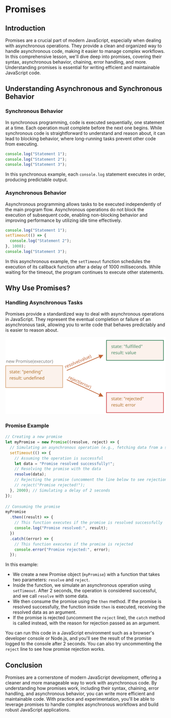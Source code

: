 # Promises

## Introduction

Promises are a crucial part of modern JavaScript, especially when dealing with asynchronous operations. They provide a clean and organized way to handle asynchronous code, making it easier to manage complex workflows. In this comprehensive lesson, we'll dive deep into promises, covering their syntax, asynchronous behavior, chaining, error handling, and more. Understanding promises is essential for writing efficient and maintainable JavaScript code.

## Understanding Asynchronous and Synchronous Behavior

### Synchronous Behavior

In synchronous programming, code is executed sequentially, one statement at a time. Each operation must complete before the next one begins. While synchronous code is straightforward to understand and reason about, it can lead to blocking behavior, where long-running tasks prevent other code from executing.

```javascript
console.log("Statement 1");
console.log("Statement 2");
console.log("Statement 3");
```

In this synchronous example, each `console.log` statement executes in order, producing predictable output.

### Asynchronous Behavior

Asynchronous programming allows tasks to be executed independently of the main program flow. Asynchronous operations do not block the execution of subsequent code, enabling non-blocking behavior and improving performance by utilizing idle time effectively.

```javascript
console.log("Statement 1");
setTimeout(() => {
  console.log("Statement 2");
}, 1000);
console.log("Statement 3");
```

In this asynchronous example, the `setTimeout` function schedules the execution of its callback function after a delay of 1000 milliseconds. While waiting for the timeout, the program continues to execute other statements.

## Why Use Promises?

### Handling Asynchronous Tasks

Promises provide a standardized way to deal with asynchronous operations in JavaScript. They represent the eventual completion or failure of an asynchronous task, allowing you to write code that behaves predictably and is easier to reason about.

![Dom Image](../Images/promise-resolve-reject.svg)

### Promise Example

```javascript
// Creating a new promise
let myPromise = new Promise((resolve, reject) => {
  // Simulating an asynchronous operation (e.g., fetching data from a server)
  setTimeout(() => {
    // Assuming the operation is successful
    let data = "Promise resolved successfully!";
    // Resolving the promise with the data
    resolve(data);
    // Rejecting the promise (uncomment the line below to see rejection)
    // reject("Promise rejected!");
  }, 2000); // Simulating a delay of 2 seconds
});

// Consuming the promise
myPromise
  .then((result) => {
    // This function executes if the promise is resolved successfully
    console.log("Promise resolved:", result);
  })
  .catch((error) => {
    // This function executes if the promise is rejected
    console.error("Promise rejected:", error);
  });
```

In this example:

- We create a new Promise object (`myPromise`) with a function that takes two parameters: `resolve` and `reject`.
- Inside the function, we simulate an asynchronous operation using `setTimeout`. After 2 seconds, the operation is considered successful, and we call `resolve` with some data.
- We then consume the promise using the `then` method. If the promise is resolved successfully, the function inside `then` is executed, receiving the resolved data as an argument.
- If the promise is rejected (uncomment the `reject` line), the `catch` method is called instead, with the reason for rejection passed as an argument.

You can run this code in a JavaScript environment such as a browser's developer console or Node.js, and you'll see the result of the promise logged to the console after 2 seconds. You can also try uncommenting the `reject` line to see how promise rejection works.

## Conclusion

Promises are a cornerstone of modern JavaScript development, offering a cleaner and more manageable way to work with asynchronous code. By understanding how promises work, including their syntax, chaining, error handling, and asynchronous behavior, you can write more efficient and maintainable code. With practice and experimentation, you'll be able to leverage promises to handle complex asynchronous workflows and build robust JavaScript applications.
